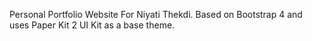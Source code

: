 Personal Portfolio Website For Niyati Thekdi. Based on Bootstrap 4 and uses Paper Kit 2 UI Kit as a base theme.
